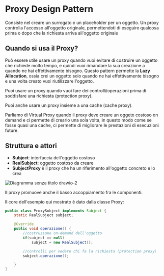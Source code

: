 # Proxy Design Pattern
Consiste nel creare un surrogato o un placeholder per un oggetto. 
Un proxy controlla l'accesso all'oggetto originale, 
permettendoti di eseguire qualcosa prima o dopo che la richiesta arriva all'oggetto originale

## Quando si usa il Proxy?
Può essere utile usare un proxy quando vuoi evitare di costruire un oggetto che richiede molto tempo, 
e quindi vuoi rimandare
la sua creazione a quando ne hai effettivamente bisogno.
Questo pattern permette la **Lazy Allocation**, ossia crei un oggetto solo quando ne hai 
effettivamente bisogno e una volta creato vuoi riutilizzare l'oggetto.

Puoi usare un proxy quando vuoi fare dei controlli/operazioni prima di soddisfare una richiesta (protection proxy).

Puoi anche usare un proxy insieme a una cache (cache proxy).

Parliamo di Virtual Proxy quando il proxy deve creare un oggeto costoso on demand e ci permette di crearlo una sola volta, in questo modo come se fosse quasi una cache, ci permette di migliorare le prestazioni di esecuzioni future.

## Struttura e attori

- **Subject**: interfaccia dell'oggetto costoso
- **RealSubject**: oggetto costoso da creare
- **SubjectProxy** è il proxy che ha un riferimento all'oggetto concreto e lo crea

![Diagramma senza titolo drawio-2](https://github.com/leotodisco/Design-Patterns/assets/80098232/1c64c5d3-ffb2-4d5e-b4c4-8d382b0dfd3f)


Il proxy promuove anche il basso accoppiamento fra le componenti.


Il core dell'esempio qui mostrato è dato dalla classe Proxy:

```java
public class ProxySubject implements Subject {
    static RealSubject subject;

    @Override
    public void operazione() {
        //costruzione on-demand dell'oggetto
        if(subject == null)
            subject = new RealSubject(); 

        //controlli per vedere chi fa la richiesta (protection proxy)
        subject.operazione();

    }
}
```
